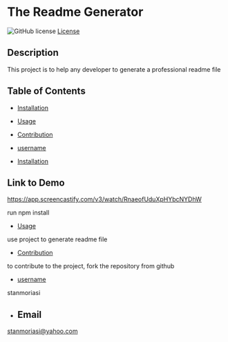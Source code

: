 # The Readme Generator 
  ![GitHub license](https://img.shields.io/badge/License-Apache-blue.svg)
  [License](https://opensource.org/licenses/Apache)
  ## Description
  This project is to help any developer to generate a professional readme file
  ## Table of Contents
  - [Installation](#installation)
  - [Usage](#usage)
  - [Contribution](#contribution)
  - [username](#username)

  - [Installation](#installation)

  ## Link to Demo
  
  https://app.screencastify.com/v3/watch/RnaeofUduXpHYbcNYDhW
  

  run npm install
  - [Usage](#usage)
  

  use project to generate readme file
  - [Contribution](#contribution)
  

  to contribute to the project, fork the repository from github

  - [username](#username)
  

  stanmoriasi
  - ## Email
  
  stanmoriasi@yahoo.com

